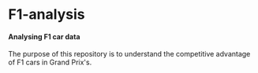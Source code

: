 # F1-analysis
#### Analysing F1 car data

The purpose of this repository is to understand the competitive advantage of F1 cars in Grand Prix's.
